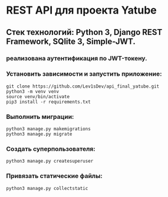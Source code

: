 # REST API для проекта Yatube

## Стек технологий: Python 3, Django REST Framework, SQlite 3, Simple-JWT.

### реализована аутентификация по JWT-токену.

### Установить зависимости и запустить приложение:
``` git clone https://github.com/Lev1sDev/api_final_yatube.git  ``` \
```python3 -m venv venv``` \
```source venv/bin/activate``` \
```pip3 install -r requirements.txt```


### Выполнить миграции:
```python3 manage.py makemigrations``` \
```python3 manage.py migrate```

### Создать суперпользователя:
```python3 manage.py createsuperuser```

### Привязать статические файлы:
```python3 manage.py collectstatic```

